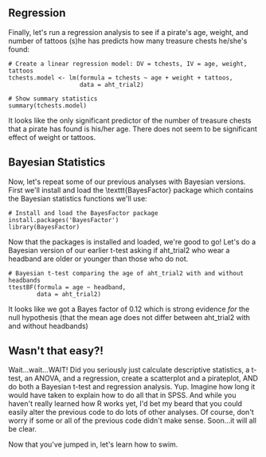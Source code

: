 
## Regression

Finally, let's run a regression analysis to see if a pirate's age, weight, and number of tattoos (s)he has predicts how many treasure chests he/she's found:

```{r}
# Create a linear regression model: DV = tchests, IV = age, weight, tattoos
tchests.model <- lm(formula = tchests ~ age + weight + tattoos,
                    data = aht_trial2)

# Show summary statistics
summary(tchests.model)
```

It looks like the only significant predictor of the number of treasure chests that a pirate has found is his/her age. There does not seem to be significant effect of weight or tattoos.

## Bayesian Statistics

Now, let's repeat some of our previous analyses with Bayesian versions. First we'll install and load the \texttt{BayesFactor} package which contains the Bayesian statistics functions we'll use:

```{r eval = FALSE}
# Install and load the BayesFactor package
install.packages('BayesFactor')
library(BayesFactor)
```

Now that the packages is installed and loaded, we're good to go! Let's do a Bayesian version of our earlier t-test asking if aht_trial2 who wear a headband are older or younger than those who do not.

```{r}
# Bayesian t-test comparing the age of aht_trial2 with and without headbands
ttestBF(formula = age ~ headband,
        data = aht_trial2)
```

It looks like we got a Bayes factor of 0.12 which is strong evidence *for* the null hypothesis (that the mean age does not differ between aht_trial2 with and without headbands)


## Wasn't that easy?!

Wait...wait...WAIT! Did you seriously just calculate descriptive statistics, a t-test, an ANOVA, and a regression, create a scatterplot and a pirateplot, AND do both a Bayesian t-test and regression analysis. Yup. Imagine how long it would have taken to explain how to do all that in SPSS. And while you haven't really learned how R works yet, I'd bet my beard that you could easily alter the previous code to do lots of other analyses. Of course, don't worry if some or all of the previous code didn't make sense. Soon...it will all be clear.

Now that you've jumped in, let's learn how to swim.


